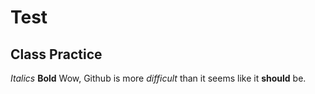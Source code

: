# Test # 
## Class Practice ##
*Italics*
**Bold**
Wow, Github is more *difficult* than it seems like it **should** be. 
